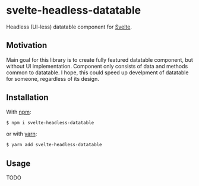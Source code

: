 # svelte-headless-datatable

Headless (UI-less) datatable component for [Svelte](https://svelte.dev/).

## Motivation

Main goal for this library is to create fully featured datatable component, but without UI implementation. Component only consists of data and methods common to datatable. I hope, this could speed up develpment of datatable for someone, regardless of its design.

## Installation

With [npm](https://www.npmjs.com):

```sh
$ npm i svelte-headless-datatable
```

or with [yarn](https://yarnpkg.com):

```sh
$ yarn add svelte-headless-datatable
```

## Usage

TODO
